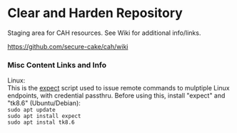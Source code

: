 # Clear and Harden Repository 
Staging area for CAH resources. See Wiki for additional info/links.

https://github.com/secure-cake/cah/wiki

### Misc Content Links and Info
Linux:<br />
This is the [expect](https://github.com/secure-cake/cah/blob/main/linux/ssh-expect.sh) script used to issue remote commands to mulptiple Linux endpoints, with credential passthru. 
Before using this, install "expect" and "tk8.6" (Ubuntu/Debian): <br />
`sudo apt update`<br />
`sudo apt install expect`<br />
`sudo apt instal tk8.6`<br />

